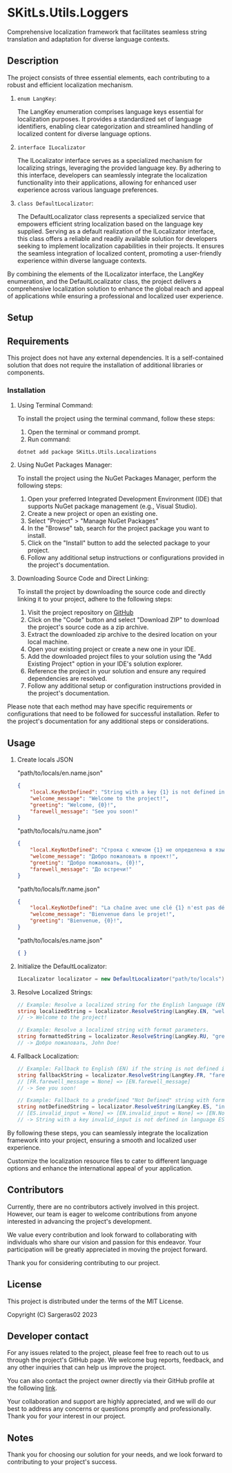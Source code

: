 ﻿# SKitLs.Utils.Loggers

Comprehensive localization framework that facilitates seamless string translation and adaptation for diverse language contexts.

## Description

The project consists of three essential elements, each contributing to a robust and efficient localization mechanism.

1. `enum LangKey`:

    The LangKey enumeration comprises language keys essential for localization purposes.
    It provides a standardized set of language identifiers, enabling clear categorization
    and streamlined handling of localized content for diverse language options.

2. `interface ILocalizator`
    
    The ILocalizator interface serves as a specialized mechanism for localizing strings, leveraging the provided language key.
    By adhering to this interface, developers can seamlessly integrate the localization functionality into their applications,
    allowing for enhanced user experience across various language preferences.

3. `class DefaultLocalizator`:
    
    The DefaultLocalizator class represents a specialized service that empowers efficient string localization
    based on the language key supplied.
    Serving as a default realization of the ILocalizator interface, this class offers a reliable and readily available solution
    for developers seeking to implement localization capabilities in their projects.
    It ensures the seamless integration of localized content, promoting a user-friendly experience within diverse language contexts.

By combining the elements of the ILocalizator interface, the LangKey enumeration, and the DefaultLocalizator class,
the project delivers a comprehensive localization solution to enhance the global reach and appeal of applications
while ensuring a professional and localized user experience.

## Setup

## Requirements

This project does not have any external dependencies.
It is a self-contained solution that does not require the installation of additional libraries or components.

### Installation

1. Using Terminal Command:
    
    To install the project using the terminal command, follow these steps:

    1. Open the terminal or command prompt.
    2. Run command:

    ```
    dotnet add package SKitLs.Utils.Localizations
    ```

2. Using NuGet Packages Manager:

    To install the project using the NuGet Packages Manager, perform the following steps:

    1. Open your preferred Integrated Development Environment (IDE) that supports NuGet package management (e.g., Visual Studio).
    2. Create a new project or open an existing one.
    3. Select "Project" > "Manage NuGet Packages"
    4. In the "Browse" tab, search for the project package you want to install.
    5. Click on the "Install" button to add the selected package to your project.
    5. Follow any additional setup instructions or configurations provided in the project's documentation.

3. Downloading Source Code and Direct Linking:

    To install the project by downloading the source code and directly linking it to your project, adhere to the following steps:

    1. Visit the project repository on [GitHub](https://github.com/Sargeras02/SKitLs.Utils.Localizations.git)
    2. Click on the "Code" button and select "Download ZIP" to download the project's source code as a zip archive.
    3. Extract the downloaded zip archive to the desired location on your local machine.
    4. Open your existing project or create a new one in your IDE.
    5. Add the downloaded project files to your solution using the "Add Existing Project" option in your IDE's solution explorer.
    6. Reference the project in your solution and ensure any required dependencies are resolved.
    7. Follow any additional setup or configuration instructions provided in the project's documentation.

Please note that each method may have specific requirements or configurations that need to be followed for successful installation.
Refer to the project's documentation for any additional steps or considerations.

## Usage

1. Create locals JSON

    "path/to/locals/en.name.json"
    ```JSON
    {
        "local.KeyNotDefined": "String with a key {1} is not defined in language {0} ({2}). Format params: ",
        "welcome_message": "Welcome to the project!",
        "greeting": "Welcome, {0}!",
        "farewell_message": "See you soon!"
    }
    ```

    "path/to/locals/ru.name.json"
    ```JSON
    {
        "local.KeyNotDefined": "Строка с ключом {1} не определена в языковом пакете {0} ({2}). Параметры форматирования: ",
        "welcome_message": "Добро пожаловать в проект!",
        "greeting": "Добро пожаловать, {0}!",
        "farewell_message": "До встречи!"
    }
    ```

    "path/to/locals/fr.name.json"
    ```JSON
    {
        "local.KeyNotDefined": "La chaîne avec une clé {1} n'est pas définie dans le langage {0} ({2}). Paramètres de format: ",
        "welcome_message": "Bienvenue dans le projet!",
        "greeting": "Bienvenue, {0}!",
    }
    ```

    "path/to/locals/es.name.json"
    ```JSON
    { }
    ```

2. Initialize the DefaultLocalizator:

    ```C#
    ILocalizator localizator = new DefaultLocalizator("path/to/locals"); // "resources/locals" by default
    ```

3. Resolve Localized Strings:

    ```C#
    // Example: Resolve a localized string for the English language (EN) with a specific key.
    string localizedString = localizator.ResolveString(LangKey.EN, "welcome_message");
    // -> Welcome to the project!

    // Example: Resolve a localized string with format parameters.
    string formattedString = localizator.ResolveString(LangKey.RU, "greeting", "John Doe");
    // -> Добро пожаловать, John Doe!
    ```

4. Fallback Localization:

    ```C#
    // Example: Fallback to English (EN) if the string is not defined in the specified language.
    string fallbackString = localizator.ResolveString(LangKey.FR, "farewell_message");
    // [FR.farewell_message = None] => [EN.farewell_message]
    // -> See you soon!

    // Example: Fallback to a predefined "Not Defined" string with format parameters.
    string notDefinedString = localizator.ResolveString(LangKey.ES, "invalid_input", "param1", "param2");
    // [ES.invalid_input = None] => [EN.invalid_input = None] => [EN.NotDefined]
    // -> String with a key invalid_input is not defined in language ES ("path/to/locals"). Format params: param1, param2.
    ```

By following these steps, you can seamlessly integrate the localization framework into your project, ensuring a smooth and localized user experience.

Customize the localization resource files to cater to different language options and enhance the international appeal of your application.

## Contributors

Currently, there are no contributors actively involved in this project.
However, our team is eager to welcome contributions from anyone interested in advancing the project's development.

We value every contribution and look forward to collaborating with individuals who share our vision and passion for this endeavor.
Your participation will be greatly appreciated in moving the project forward.

Thank you for considering contributing to our project.

## License

This project is distributed under the terms of the MIT License.

Copyright (C) Sargeras02 2023

## Developer contact

For any issues related to the project, please feel free to reach out to us through the project's GitHub page.
We welcome bug reports, feedback, and any other inquiries that can help us improve the project.

You can also contact the project owner directly via their GitHub profile at the following [link](https://github.com/Sargeras02).

Your collaboration and support are highly appreciated, and we will do our best to address any concerns or questions promptly and professionally.
Thank you for your interest in our project.

## Notes

Thank you for choosing our solution for your needs, and we look forward to contributing to your project's success.
